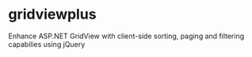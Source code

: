 gridviewplus
============

Enhance ASP.NET GridView with client-side sorting, paging and filtering capabilies using jQuery
